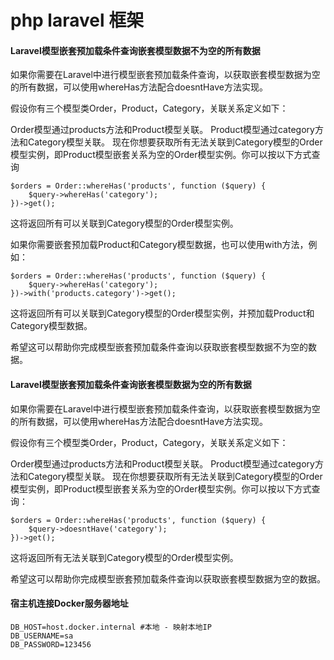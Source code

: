 # php laravel 框架

#### Laravel模型嵌套预加载条件查询嵌套模型数据不为空的所有数据

如果你需要在Laravel中进行模型嵌套预加载条件查询，以获取嵌套模型数据为空的所有数据，可以使用whereHas方法配合doesntHave方法实现。

假设你有三个模型类Order，Product，Category，关联关系定义如下：

Order模型通过products方法和Product模型关联。
Product模型通过category方法和Category模型关联。
现在你想要获取所有无法关联到Category模型的Order模型实例，即Product模型嵌套关系为空的Order模型实例。你可以按以下方式查询

```injectablephp
$orders = Order::whereHas('products', function ($query) {
    $query->whereHas('category');
})->get();

```
这将返回所有可以关联到Category模型的Order模型实例。

如果你需要嵌套预加载Product和Category模型数据，也可以使用with方法，例如：

```injectablephp
$orders = Order::whereHas('products', function ($query) {
    $query->whereHas('category');
})->with('products.category')->get();

```
这将返回所有可以关联到Category模型的Order模型实例，并预加载Product和Category模型数据。

希望这可以帮助你完成模型嵌套预加载条件查询以获取嵌套模型数据不为空的数据。

#### Laravel模型嵌套预加载条件查询嵌套模型数据为空的所有数据

如果你需要在Laravel中进行模型嵌套预加载条件查询，以获取嵌套模型数据为空的所有数据，可以使用whereHas方法配合doesntHave方法实现。

假设你有三个模型类Order，Product，Category，关联关系定义如下：

Order模型通过products方法和Product模型关联。
Product模型通过category方法和Category模型关联。
现在你想要获取所有无法关联到Category模型的Order模型实例，即Product模型嵌套关系为空的Order模型实例。你可以按以下方式查询：

```injectablephp
$orders = Order::whereHas('products', function ($query) {
    $query->doesntHave('category');
})->get();

```
这将返回所有无法关联到Category模型的Order模型实例。

希望这可以帮助你完成模型嵌套预加载条件查询以获取嵌套模型数据为空的数据。

#### 宿主机连接Docker服务器地址
```injectablephp
DB_HOST=host.docker.internal #本地 - 映射本地IP
DB_USERNAME=sa
DB_PASSWORD=123456
```